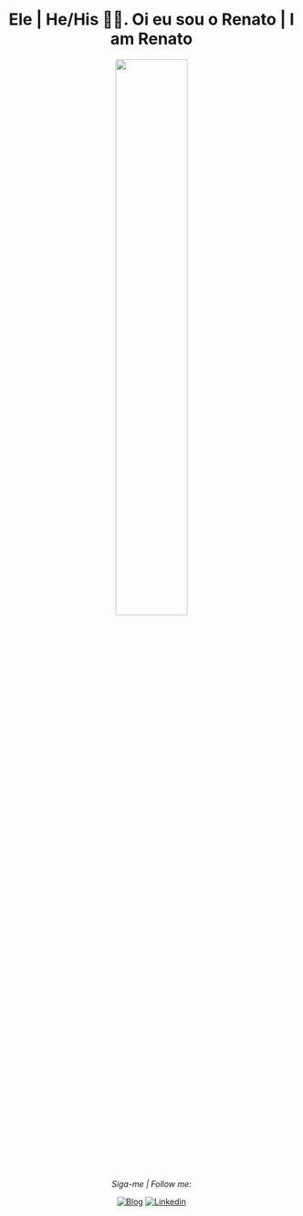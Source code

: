 <h1 align= "center"><b>Ele | He/His 🙋‍♂️. Oi eu sou o Renato | I am Renato </b></h1>
<p align="center"><img width=50% src="https://media.giphy.com/media/IThjAlJnD9WNO/giphy.gif"></p>


<div align="center">

<i>Siga-me | Follow me:</i><br>

<p align="center">
<a href="https://dev.to/renatoassis01"><img alt="Blog" src="https://img.shields.io/badge/-DEV.to-000?style=for-the-badge&logo=dev.to&logoColor=white"></a>
<a href="https://www.linkedin.com/in/renatoassis"><img alt="Linkedin" src="https://img.shields.io/badge/-LinkedIn-blue?style=for-the-badge&logo=Linkedin&logoColor=white"></a>
</p>

</div>



